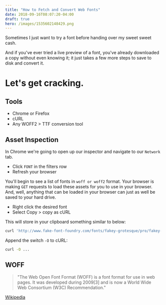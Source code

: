 ```yaml
---
title: "How to Fetch and Convert Web Fonts"
date: 2018-09-16T08:07:20-04:00
draft: true
hero: /images/1535602148429.png
---
```


Sometimes I just want to try a font before handing over my sweet sweet cash.

And if you've ever tried a live preview of a font, you've already downloaded a copy without even knowing it; it just takes a few more steps to save to disk and convert it.

# Let's get cracking.

## Tools

* Chrome or Firefox
* cURL
* Any WOFF2 > TTF conversion tool

## Asset Inspection

In Chrome we're going to open up our inspector and navigate to our `Network`
tab.

* Click `FONT` in the filters row
* Refresh your browser

You'll begin to see a list of fonts in `woff or
woff2` format. Your browser is making `GET` requests to load these assets for
you to use in your browser. And, well, anything that can be loaded in your
browser can just as well be saved to your hard drive.

* Right click the desired font
* Select Copy > copy as cURL

This will store in your clipboard something similar to below:

```bash
curl 'http://www.fake-font-foundry.com/fonts/fakey-grotesque/pro/fakey-grotesque-regular-pro.woff2' -H 'Origin: http://www.fake-font-foundry.com' -H 'Accept-Encoding: gzip, deflate' -H 'Accept-Language: en-US,en;q=0.8' -H 'User-Agent: Mozilla/5.0 (Macintosh; Intel Mac OS X 10_12_6) AppleWebKit/537.36 (KHTML, like Gecko) Chrome/61.0.3163.100 Safari/537.36' -H 'Accept: */*' -H 'Referer: http://www.fake-font-foundry.com/css/fake-font-foundry.com?v=0.0.726' -H 'Cookie: __cfduid=dff5fc1bbbdffe9722b5a746d2235427d1506517676' -H 'Connection: keep-alive' --compressed
```

Append the switch `-O` to cURL:

```bash
curl -O ...
```

## WOFF

> "The Web Open Font Format (WOFF) is a font format for use in web pages. It was developed during 2009[3] and is now a World Wide Web Consortium (W3C) Recommendation."

[Wikipedia](https://en.wikipedia.org/wiki/Web_Open_Font_Format)

